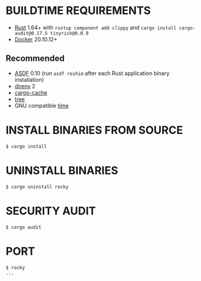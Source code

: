 # BUILDTIME REQUIREMENTS

* [Rust](https://www.rust-lang.org/en-US/) 1.64+ with `rustup component add clippy` and `cargo install cargo-audit@0.17.5 tinyrick@0.0.9`
* [Docker](https://www.docker.com/) 20.10.12+

## Recommended

* [ASDF](https://asdf-vm.com/) 0.10 (run `asdf reshim` after each Rust application binary installation)
* [direnv](https://direnv.net/) 2
* [cargo-cache](https://crates.io/crates/cargo-cache)
* [tree](https://en.wikipedia.org/wiki/Tree_(command))
* GNU compatible [time](https://www.gnu.org/software/time/)

# INSTALL BINARIES FROM SOURCE

```console
$ cargo install
```

# UNINSTALL BINARIES

```console
$ cargo uninstall rocky
```

# SECURITY AUDIT

```console
$ cargo audit
```

# PORT

```console
$ rocky
...
```
